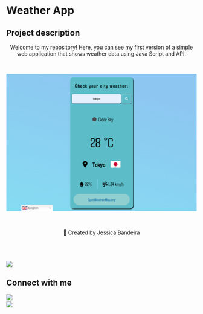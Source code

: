 # Weather App

## Project description

<p align="center">Welcome to my repository! Here, you can see my first version of a simple web application that shows weather data using Java Script and API.</p>
<br>
<p align="center">
  <kbd>
    <img src="https://github.com/jessicasantosb/weather-app/blob/main/weather.png?raw=true"></img>
  </kbd>
</p>
<br>
<p align="center">🚀 Created by Jessica Bandeira</p>
<br>
<br>
<br>
<img align="center" src="https://github.com/demartini/demartini/blob/master/code.gif" />
<br>

## Connect with me 
<img src="https://github.com/TheDudeThatCode/TheDudeThatCode/blob/master/Assets/Handshake.gif" height="32px">
<div>
  <a href="https://www.linkedin.com/in/jessica-santosb/"><img src="https://img.shields.io/badge/LinkedIn-0077B5?style=for-the-badge&logo=linkedin&logoColor=white"></a>
</div>
